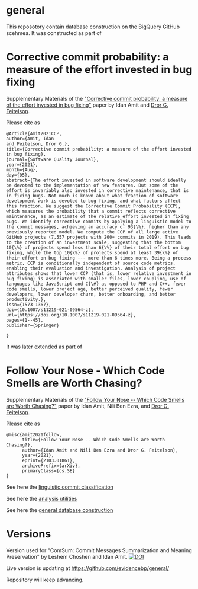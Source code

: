 # general

This reposotory contain database construction on the BigQuery GitHub scehmea.
It was constructed as part of

# Corrective commit probability: a measure of the effort invested in bug fixing
Supplementary Materials of the ["Corrective commit probability: a measure of the effort invested in bug fixing"](https://www.cs.huji.ac.il/~feit/papers/CCP21SQJ.pdf) paper by Idan Amit and [Dror G. Feitelson](https://www.cs.huji.ac.il/~feit/).

Please cite as
``` 
@Article{Amit2021CCP,
author={Amit, Idan
and Feitelson, Dror G.},
title={Corrective commit probability: a measure of the effort invested in bug fixing},
journal={Software Quality Journal},
year={2021},
month={Aug},
day={05},
abstract={The effort invested in software development should ideally be devoted to the implementation of new features. But some of the effort is invariably also invested in corrective maintenance, that is in fixing bugs. Not much is known about what fraction of software development work is devoted to bug fixing, and what factors affect this fraction. We suggest the Corrective Commit Probability (CCP), which measures the probability that a commit reflects corrective maintenance, as an estimate of the relative effort invested in fixing bugs. We identify corrective commits by applying a linguistic model to the commit messages, achieving an accuracy of 93{\%}, higher than any previously reported model. We compute the CCP of all large active GitHub projects (7,557 projects with 200+ commits in 2019). This leads to the creation of an investment scale, suggesting that the bottom 10{\%} of projects spend less than 6{\%} of their total effort on bug fixing, while the top 10{\%} of projects spend at least 39{\%} of their effort on bug fixing --- more than 6 times more. Being a process metric, CCP is conditionally independent of source code metrics, enabling their evaluation and investigation. Analysis of project attributes shows that lower CCP (that is, lower relative investment in bug fixing) is associated with smaller files, lower coupling, use of languages like JavaScript and C{\#} as opposed to PHP and C++, fewer code smells, lower project age, better perceived quality, fewer developers, lower developer churn, better onboarding, and better productivity.},
issn={1573-1367},
doi={10.1007/s11219-021-09564-z},
url={https://doi.org/10.1007/s11219-021-09564-z},
pages={1--45},
publisher={Springer}

}

```

It was later extended as part of

# Follow Your Nose - Which Code Smells are Worth Chasing?
Supplementary Materials of the ["Follow Your Nose -- Which Code Smells are Worth Chasing?"](https://arxiv.org/pdf/2103.01861.pdf) paper by Idan Amit, Nili Ben Ezra, and [Dror G. Feitelson](https://www.cs.huji.ac.il/~feit/).

Please cite as
``` 
@misc{amit2021follow,
      title={Follow Your Nose -- Which Code Smells are Worth Chasing?}, 
      author={Idan Amit and Nili Ben Ezra and Dror G. Feitelson},
      year={2021},
      eprint={2103.01861},
      archivePrefix={arXiv},
      primaryClass={cs.SE}
}
```


See here the [linguistic commit classification](https://github.com/evidencebp/commit-classification)

See here the [analysis utilities](https://github.com/evidencebp/analysis_utils) 




See here the [general database construction](https://github.com/evidencebp/general) 


# Versions

Version used for "ComSum: Commit Messages Summarization and Meaning Preservation" by Leshem Choshen and Idan Amit.
[![DOI](https://zenodo.org/badge/277322370.svg)](https://zenodo.org/badge/latestdoi/277322370)

Live version is updating at https://github.com/evidencebp/general/

Repository will keep advancing.

